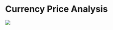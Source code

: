# Currency Price Analysis

<img src="https://img.freepik.com/free-vector/cryptocurrency-mining-software-artificial-intelligence-e-business-crypto-trading-bot-automated-ai-tradings-best-bitcoin-trading-bot-concept_335657-74.jpg?w=2000">
